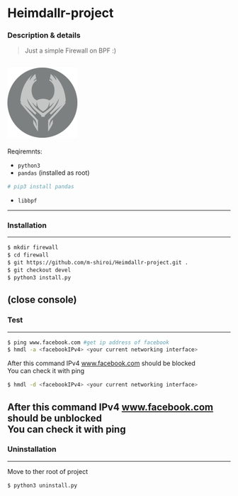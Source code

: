 # Heimdallr-project
### Description & details 
> Just a simple Firewall on BPF :)

[1]: https://www.notion.so/Heimdallr-project-7307e47c13cd47a785983d0ca4843f4a

[![git](media/heimdallr_s.png)][1]
---
Reqiremnts:
* `python3`
* `pandas`
(installed as root) 
```bash
# pip3 install pandas
```
* `libbpf`
---
### Installation
---
```bash
$ mkdir firewall
$ cd firewall
$ git https://github.com/m-shiroi/Heimdallr-project.git .
$ git checkout devel
$ python3 install.py
```
(close console) <br>
---
### Test
---
```bash
$ ping www.facebook.com #get ip address of facebook
$ hmdl -a <facebookIPv4> <your current networking interface>
```
After this command IPv4 www.facebook.com should be blocked <br>
You can check it with ping <br>
```bash
$ hmdl -d <facebookIPv4> <your current networking interface>
```
After this command IPv4 www.facebook.com should be unblocked <br>
You can check it with ping <br>
---
### Uninstallation
---
Move to ther root of project <br>
```bash
$ python3 uninstall.py
```
